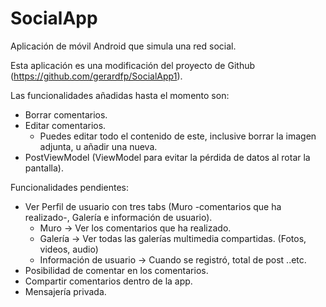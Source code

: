 # SocialApp
Aplicación de móvil Android que simula una red social.

Esta aplicación es una modificación del proyecto de Github (https://github.com/gerardfp/SocialApp1).

Las funcionalidades añadidas hasta el momento son:
  * Borrar comentarios.
  * Editar comentarios.
    * Puedes editar todo el contenido de este, inclusive borrar la imagen adjunta, u añadir una nueva.
  * PostViewModel (ViewModel para evitar la pérdida de datos al rotar la pantalla).
  
 
 Funcionalidades pendientes:
  * Ver Perfil de usuario con tres tabs (Muro -comentarios que ha realizado-, Galería e información de usuario).
      * Muro -> Ver los comentarios que ha realizado.
      * Galería -> Ver todas las galerías multimedia compartidas. (Fotos, videos, audio)
      * Información de usuario -> Cuando se registró, total de post ..etc.
  * Posibilidad de comentar en los comentarios.
  * Compartir comentarios dentro de la app.
  * Mensajería privada.
 
 
